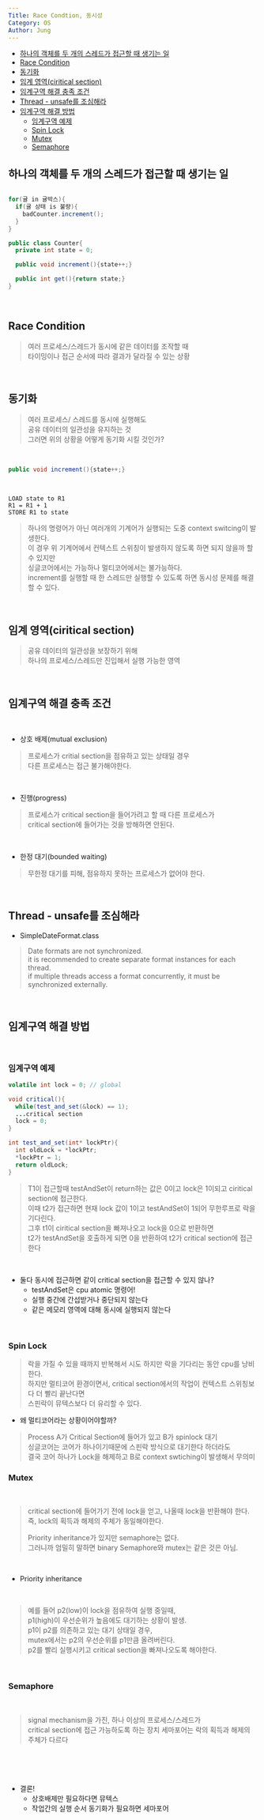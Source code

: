 ```yaml
---
Title: Race Condtion, 동시성
Category: OS
Author: Jung
---
```


- [하나의 객체를 두 개의 스레드가 접근할 때 생기는 일](#하나의-객체를-두-개의-스레드가-접근할-때-생기는-일)
- [Race Condition](#race-condition)
- [동기화](#동기화)
- [임계 영역(ciritical section)](#임계-영역ciritical-section)
- [임계구역 해결 충족 조건](#임계구역-해결-충족-조건)
- [Thread - unsafe를 조심해라](#thread---unsafe를-조심해라)
- [임계구역 해결 방법](#임계구역-해결-방법)
  - [임계구역 예제](#임계구역-예제)
  - [Spin Lock](#spin-lock)
  - [Mutex](#mutex)
  - [Semaphore](#semaphore)

## 하나의 객체를 두 개의 스레드가 접근할 때 생기는 일

```java

for(귤 in 귤박스){
  if(귤 상태 is 불량){
    badCounter.increment();
  }
}

public class Counter{
  private int state = 0;

  public void increment(){state++;}

  public int get(){return state;}
}
```

</br>

## Race Condition

> 여러 프로세스/스레드가 동시에 같은 데이터를 조작할 때  
> 타이밍이나 접근 순서에 따라 결과가 달라질 수 있는 상황

</br>

## 동기화

> 여러 프로세스/ 스레드를 동시에 실행해도  
> 공유 데이터의 일관성을 유지하는 것  
> 그러면 위의 상황을 어떻게 동기화 시킬 것인가?

</br>

```java
public void increment(){state++;}
```

</br>

```assembly
LOAD state to R1
R1 = R1 + 1
STORE R1 to state
```

> 하나의 명령어가 아닌 여러개의 기계어가 실행되는 도중 context switcing이 발생한다.  
> 이 경우 위 기계어에서 컨텍스트 스위칭이 발생하지 않도록 하면 되지 않을까 할 수 있지만  
> 싱글코어에서는 가능하나 멀티코어에서는 불가능하다.  
> increment를 실행할 때 한 스레드만 실행할 수 있도록 하면 동시성 문제를 해결 할 수 있다.

</br>

## 임계 영역(ciritical section)

> 공유 데이터의 일관성을 보장하기 위해  
> 하나의 프로세스/스레드만 진입해서 실행 가능한 영역

</br>

## 임계구역 해결 충족 조건

</br>

- 상호 배제(mutual exclusion)

> 프로세스가 critial section을 점유하고 있는 상태일 경우  
> 다른 프로세스는 접근 불가해야한다.

</br>

- 진행(progress)

> 프로세스가 critical section을 들어가려고 할 때 다른 프로세스가  
> critical section에 들어가는 것을 방해하면 안된다.

</br>

- 한정 대기(bounded waiting)

> 무한정 대기를 피해, 점유하지 못하는 프로세스가 없어야 한다.

</br>

## Thread - unsafe를 조심해라

- SimpleDateFormat.class

> Date formats are not synchronized.  
> it is recommended to create separate format instances for each thread.  
> if multiple threads access a format concurrently, it must be synchronized externally.

</br>

## 임계구역 해결 방법

</br>

### 임계구역 예제

```java
volatile int lock = 0; // global

void critical(){
  while(test_and_set(&lock) == 1);
  ...critical section
  lock = 0;
}

int test_and_set(int* lockPtr){
  int oldLock = *lockPtr;
  *lockPtr = 1;
  return oldLock;
}
```

> T1이 접근할때 testAndSet이 return하는 값은 0이고 lock은 1이되고
> ciritical section에 접근한다.  
> 이때 t2가 접근하면 현재 lock 값이 1이고 testAndSet이 1되어 무한루프로 락을 기다린다.  
> 그후 t1이 ciritical section을 빠져나오고 lock을 0으로 반환하면  
> t2가 testAndSet을 호출하게 되면 0을 반환하여 t2가 critical section에 접근한다

</br>

- 둘다 동시에 접근하면 같이 critical section을 접근할 수 있지 않나?
  - testAndSet은 cpu atomic 명령어!
  - 실행 중간에 간섭받거나 중단되지 않는다
  - 같은 메모리 영역에 대해 동시에 실행되지 않는다

</br>

### Spin Lock

> 락을 가질 수 있을 때까지 반복해서 시도 하지만 락을 기다리는 동안 cpu를 낭비한다.  
> 하지만 멀티코어 환경이면서, critical section에서의 작업이 컨텍스트 스위칭보다 더 빨리 끝난다면  
> 스핀락이 뮤텍스보다 더 유리할 수 있다.

- 왜 멀티코어라는 상황이어야할까?

> Process A가 Critical Section에 들어가 있고 B가 spinlock 대기  
> 싱글코어는 코어가 하나이기때문에 스핀락 방식으로 대기한다 하더라도  
> 결국 코어 하나가 Lock을 해제하고 B로 context swtiching이 발생해서 무의미

### Mutex

</br>

> critical section에 들어가기 전에 lock을 얻고, 나올때 lock을 반환해야 한다.  
> 즉, lock의 획득과 해제의 주체가 동일해야한다.
>
> Priority inheritance가 있지만 semaphore는 없다.  
> 그러니까 엄밀히 말하면 binary Semaphore와 mutex는 같은 것은 아님.

</br>

- Priority inheritance

</br>

> 예를 들어 p2(low)이 lock을 점유하여 실행 중일때,  
> p1(high)이 우선순위가 높음에도 대기하는 상황이 발생.  
> p1이 p2를 의존하고 있는 대기 상태일 경우,  
> mutex에서는 p2의 우선순위를 p1만큼 올려버린다.  
> p2를 빨리 실행시키고 critical section을 빠져나오도록 해야한다.

</br>

### Semaphore

</br>

> signal mechanism을 가진, 하나 이상의 프로세스/스레드가  
> critical section에 접근 가능하도록 하는 장치
> 세마포어는 락의 획득과 해제의 주체가 다르다

</br>

</br>

</br>

- 결론!
  - 상호배제만 필요하다면 뮤텍스
  - 작업간의 실행 순서 동기화가 필요하면 세마포어
